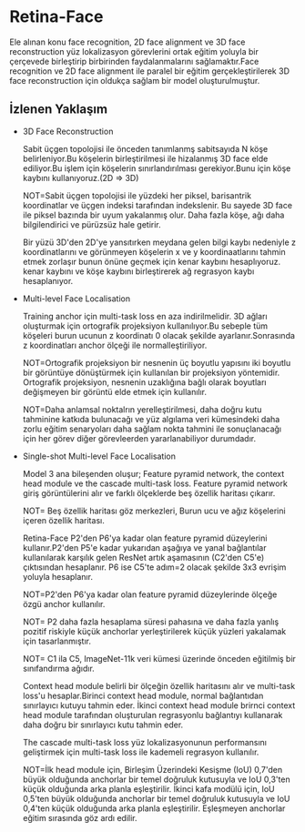 # Retina-Face
  Ele alınan konu face recognition, 2D face alignment ve 3D face reconstruction yüz lokalizasyon görevlerini ortak eğitim yoluyla bir çerçevede birleştirip birbirinden faydalanmalarını sağlamaktır.Face recognition ve 2D face alignment ile paralel bir eğitim gerçekleştirilerek 3D face reconstruction için oldukça sağlam bir model oluşturulmuştur.
  
## İzlenen Yaklaşım
* 3D Face Reconstruction 

  Sabit üçgen topolojisi ile önceden tanımlanmş sabitsayıda N köşe belirleniyor.Bu köşelerin birleştirilmesi ile hizalanmış 3D face elde ediliyor.Bu işlem için köşelerin sınırlandırılması gerekiyor.Bunu için köşe kaybını kullanıyoruz.(2D => 3D)

    NOT=Sabit üçgen topolojisi ile yüzdeki her piksel, barisantrik koordinatlar ve üçgen indeksi tarafından indekslenir. Bu sayede 3D face ile piksel bazında bir uyum yakalanmış olur. Daha fazla köşe, ağı daha bilgilendirici ve pürüzsüz hale getirir.

  Bir yüzü 3D'den 2D'ye yansıtırken meydana gelen bilgi kaybı nedeniyle z koordinatlarını ve görünmeyen köşelerin x ve y koordinaatlarını tahmin etmek zorlaşır bunun önüne geçmek için kenar kaybını hesaplıyoruz.
  kenar kaybını ve köşe kaybını birleştirerek ağ regrasyon kaybı hesaplanıyor.

* Multi-level Face Localisation

  Training anchor için multi-task loss en aza indirilmelidir.
  3D ağları oluşturmak için ortografik projeksiyon kullanılıyor.Bu sebeple tüm köşeleri burun ucunun z koordinatı 0 olacak şekilde ayarlanır.Sonrasında z koordinatları anchor ölçeği ile normalleştiriliyor.

    NOT=Ortografik projeksiyon bir nesnenin üç boyutlu yapısını iki boyutlu bir görüntüye dönüştürmek için kullanılan bir projeksiyon yöntemidir. Ortografik projeksiyon, nesnenin uzaklığına bağlı olarak boyutları değişmeyen bir görüntü elde etmek için kullanılır.
    
    NOT=Daha anlamsal noktalrın yerelleştirilmesi, daha doğru kutu tahminine katkıda bulunacağı ve yüz algılama veri kümesindeki daha zorlu eğitim senaryoları daha sağlam nokta tahmini ile sonuçlanacağı için her görev diğer görevleerden yararlanabiliyor durumdadır.
    
* Single-shot Multi-level Face Localisation

  Model 3 ana bileşenden oluşur; Feature pyramid network, the context head module ve the cascade multi-task loss.
  Feature pyramid network giriş görüntülerini alır ve farklı ölçeklerde beş özellik haritası çıkarır.

    NOT= Beş özellik haritası göz merkezleri, Burun ucu ve ağız köşelerini içeren özellik haritası.

  Retina-Face P2'den P6'ya kadar olan feature pyramid düzeylerini kullanır.P2'den P5'e kadar yukarıdan aşağıya ve yanal bağlantılar kullanılarak karşılık gelen ResNet artık aşamasının (C2'den C5'e) çıktısından hesaplanır. P6 ise C5'te adım=2 olacak şekilde 3x3 evrişim yoluyla hesaplanır.

    NOT=P2'den P6'ya kadar olan feature pyramid düzeylerinde ölçeğe özgü anchor kullanılır.

    NOT= P2 daha fazla hesaplama süresi pahasına ve daha fazla yanlış pozitif riskiyle küçük anchorlar yerleştirilerek küçük yüzleri yakalamak için tasarlanmıştır.

    NOT= C1 ila C5, ImageNet-11k veri kümesi üzerinde önceden eğitilmiş bir sınıfandırma ağıdır.
  
  Context head module belirli bir ölçeğin özellik haritasını alır ve multi-task loss'u hesaplar.Birinci context head module, normal bağlantıdan sınırlayıcı kutuyu tahmin eder. İkinci context head module brirnci context head module tarafından oluşturulan regrasyonlu bağlantıyı kullanarak daha doğru bir sınırlayıcı kutu tahmin eder.

  The cascade multi-task loss yüz lokalizasyonunun performansını geliştirmek için multi-task loss ile kademeli regrasyon kullanılır.

  NOT=İlk head module için, Birleşim Üzerindeki Kesişme (IoU) 0,7'den büyük olduğunda anchorlar bir temel doğruluk kutusuyla ve IoU 0,3'ten küçük olduğunda arka planla eşleştirilir. İkinci kafa modülü için, IoU 0,5'ten büyük olduğunda anchorlar bir temel doğruluk kutusuyla ve IoU 0,4'ten küçük olduğunda arka planla eşleştirilir. Eşleşmeyen anchorlar eğitim sırasında göz ardı edilir.

 